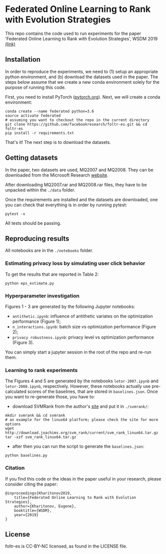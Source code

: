 # Federated Online Learning to Rank with Evolution Strategies

This repo contains the code used to run experiments for the paper 'Federated Online Learning to Rank with Evolution Strategies',
WSDM 2019 [(link)](https://dl.acm.org/citation.cfm?id=3290968)


## Installation

In order to reproduce the experiments, we need to (1) setup an appropriate python environment, and (b) download the
datasets used in the paper. The steps below assume that we create a new conda environment solely for the purpose
of running this code.

First, you need to install PyTorch ([pytorch.org](pytorch.org)). Next, we will create a conda environment:

```
conda create --name federated python=3.6
source activate federated
# assuming you want to checkout the repo in the current directory
git clone https://github.com/facebookresearch/foltr-es.git && cd foltr-es
pip install -r requirements.txt
```
That's it! The next step is to download the datasets.


## Getting datasets

In the paper, two datasets are used, MQ2007 and MQ2008. They can be downloaded from the Microsoft Research
[website](https://www.microsoft.com/en-us/research/project/letor-learning-rank-information-retrieval/).

After downloading MQ2007.rar and MQ2008.rar files, they have to be unpacked within the `./data` folder.


Once the requirements are installed and the datasets are downloaded, one you can check that everything is in order by running pytest:

```
pytest -v
```
All tests should be passing.


## Reproducing results

All notebooks are in the `./notebooks` folder.

### Estimating privacy loss by simulating user click behavior

To get the results that are reported in Table 2:
```
python eps_estimate.py
```

### Hyperparameter investigation
Figures 1 - 3 are generated by the following Jupyter notebooks:

 * `antithetic.ipynb`: influence of antithetic variates on the optimization performance (Figure 1);
 * `n_interactions.ipynb`: batch size vs optimization performance (Figure 2);
 * `privacy robustness.ipynb`: privacy level vs optimization performance (Figure 3).

You can simply start a jupyter session in the root of the repo and re-run them. 

### Learning to rank experiments

The Figures 4 and 5 are generated by the notebooks `letor-2007.ipynb` and `letor-2008.ipynb`, respectively.
However, these notebooks actually use pre-calculated scores of the baselines, that are stored in 
`baselines.json`. Once you want to re-generate those, you have to:
 * download SVMRank from the author's [site](https://www.cs.cornell.edu/people/tj/svm_light/svm_rank.html) and put it in `./svmrank/`:
```
mkdir svmrank && cd svmrank
# an example for the linux64 platform; please check the site for more options
wget http://download.joachims.org/svm_rank/current/svm_rank_linux64.tar.gz
tar -xzf svm_rank_linux64.tar.gz
```
* after then you can run the script to generate the `baselines.json`:
```
python baselines.py
```

### Citation

If you find this code or the ideas in the paper useful in your research, please consider
citing the paper:

```
@inproceedings{Kharitonov2019,
    title={Federated Online Learning to Rank with Evolution Strategies},
    author={Kharitonov, Eugene},
    booktitle={WSDM},
    year={2019}
}
```


## License
foltr-es is CC-BY-NC licensed, as found in the LICENSE file.
